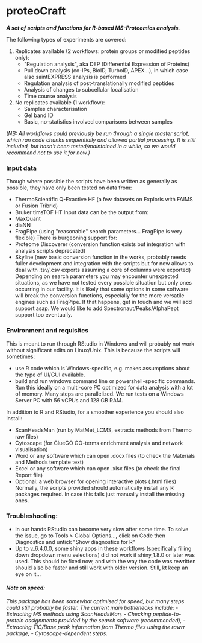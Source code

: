 # proteoCraft

<b><i>A set of scripts and functions for R-based MS-Proteomics analysis.</i></b>

The following types of experiments are covered:
 1) Replicates available (2 workflows: protein groups or modified peptides only):
	- "Regulation analysis", aka DEP (Differential Expression of Proteins)
	- Pull down analysis (co-IPs, BioID, TurboID, APEX...), in which case also saintEXPRESS analysis is performed
	- Regulation analysis of post-translationally modified peptides
	- Analysis of changes to subcellular localisation
	- Time course analysis
 2) No replicates available (1 workflow):
	- Samples characterisation
	- Gel band ID
	- Basic, no-statistics involved comparisons between samples

<i>(NB: All workflows could previously be run through a single master script, which ran code chunks sequentially and allowed partial processing. It is still included, but hasn't been tested/maintained in a while, so we would recommend not to use it for now.)</i>


### Input data
Though where possible the scripts have been written as generally as possible, they have only been tested on data from:
 - ThermoScientific Q-Exactive HF (a few datasets on Exploris with FAIMS or Fusion Tribrid)
 - Bruker timsTOF HT
Input data can be the output from:
 - MaxQuant
 - diaNN
 - FragPipe (using "reasonable" search parameters... FragPipe is very flexible)
There is burgeoning support for:
 - Proteome Discoverer (conversion function exists but integration with analysis scripts deprecated)
 - Skyline (new basic conversion function in the works, probably needs fuller development and integration with the scripts but for now allows to deal with .tsv/.csv exports assuming a core of columns were exported)
Depending on search parameters you may encounter unexpected situations, as we have not tested every possible situation but only ones occurring in our facility. It is likely that some options in some software will break the conversion functions, especially for the more versatile engines such as FragPipe. If that happens, get in touch and we will add support asap.
We would like to add Spectronaut/Peaks/AlphaPept support too eventually.


### Environment and requisites
This is meant to run through RStudio in Windows and will probably not work without significant edits on Linux/Unix.
This is because the scripts will sometimes:
 - use R code which is Windows-specific, e.g. makes assumptions about the type of UI/GUI available.
 - build and run windows command line or powershell-specific commands.
Run this ideally on a multi-core PC optimized for data analysis with a lot of memory. Many steps are parallelized. We run tests on a Windows Server PC with 56 vCPUs and 128 GB RAM.

In addition to R and RStudio, for a smoother experience you should also install:
 - ScanHeadsMan (run by MatMet_LCMS, extracts methods from Thermo raw files)
 - Cytoscape (for ClueGO GO-terms enrichment analysis and network visualisation)
 - Word or any software which can open .docx files (to check the Materials and Methods template text)
 - Excel or any software which can open .xlsx files (to check the final Report file)
 - Optional: a web browser for opening interactive plots (.html files)
Normally, the scripts provided should automatically install any R packages required.
In case this fails just manually install the missing ones.


### Troubleshooting:
 - In our hands RStudio can become very slow after some time. To solve the issue, go to Tools > Global Options..., click on Code then Diagnostics and untick "Show diagnostics for R"
 - Up to v_6.4.0.0, some shiny apps in these workflows (specifically filling down dropdown menu selections) did not work if shiny_1.8.0 or later was used. This should be fixed now, and with the way the code was rewritten should also be faster and still work with older version. Still, kt keep an eye on it...

#### <i>Note on speed:</i>
<i>
This package has been somewhat optimised for speed, but many steps could still probably be faster. The current main bottlenecks include:
 - Extracting MS methods using ScanHeadsMan,
 - Checking peptide-to-protein assignments provided by the search software (recommended),
 - Extracting TIC/Base peak information from Thermo files using the rawrr package,
 - Cytoscape-dependent steps.
<i/>
